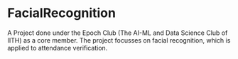 # FacialRecognition
A Project done under the Epoch Club (The AI-ML and Data Science Club of IITH) as a core member. The project focusses on facial recognition, which is applied to attendance verification.
